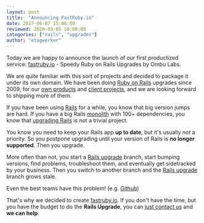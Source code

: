 ```yaml
---
layout: post
title:  "Announcing FastRuby.io"
date: 2017-06-07 15:06:00
reviewed: 2020-03-05 10:00:00
categories: ["rails", "upgrades"]
author: "etagwerker"
---
```


Today we are happy to announce the launch of our first productized service: [fastruby.io](https://fastruby.io) - Speedy Ruby on Rails Upgrades by Ombu Labs.

We are quite familiar with this sort of projects and decided to package it under its own domain. We have been doing [Ruby on Rails](http://rubyonrails.org) upgrades since 2009, for our [own products](https://www.ombulabs.com/#products) and [client projects](https://www.ombulabs.com/#clients), and we are looking forward to shipping more of them.

<!--more-->

If you have been using [Rails](http://rubyonrails.org) for a while, you know that big version jumps are hard. If you have a big Rails [monolith](https://martinfowler.com/bliki/MonolithFirst.html) with 100+ dependencies, you know that [upgrading Rails](https://fastruby.io) is not a trivial project.

You know you need to keep your Rails app **up to date**, but it's usually *not* a priority. So you postpone upgrading until your version of Rails is **no longer supported**. Then you upgrade.

More often than not, you start a [Rails upgrade](https://fastruby.io) branch, start bumping versions, find problems, troubleshoot them, and eventually get sidetracked by your business. Then you switch to another branch and the [Rails upgrade](https://fastruby.io) branch grows stale.

Even the best teams have this problem! (e.g. [Github](http://shayfrendt.com/posts/upgrading-github-to-rails-3-with-zero-downtime/))

That's why we decided to create [fastruby.io](https://fastruby.io). If you don't have the time, but you have the budget to do the **Rails Upgrade**, you can [just contact us](http://fastruby.io/#contact-us) and **we can help**.
